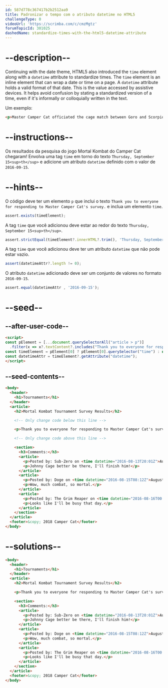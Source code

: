```yaml
---
id: 587d778c367417b2b2512aa9
title: Padronizar o tempo com o atributo datetime no HTML5
challengeType: 0
videoUrl: 'https://scrimba.com/c/cmzMgtz'
forumTopicId: 301025
dashedName: standardize-times-with-the-html5-datetime-attribute
---
```


# --description--

Continuing with the date theme, HTML5 also introduced the `time` element along with a `datetime` attribute to standardize times. The `time` element is an inline element that can wrap a date or time on a page. A `datetime` attribute holds a valid format of that date. This is the value accessed by assistive devices. It helps avoid confusion by stating a standardized version of a time, even if it's informally or colloquially written in the text.

Um exemplo:

```html
<p>Master Camper Cat officiated the cage match between Goro and Scorpion <time datetime="2013-02-13">last Wednesday</time>, which ended in a draw.</p>
```

# --instructions--

Os resultados da pesquisa do jogo Mortal Kombat do Camper Cat chegaram! Envolva uma tag `time` em torno do texto `Thursday, September 15<sup>th</sup>` e adicione um atributo `datetime` definido com o valor de `2016-09-15`.

# --hints--

O código deve ter um elemento `p` que inclui o texto `Thank you to everyone for responding to Master Camper Cat's survey.` e inclua um elemento `time`.

```js
assert.exists(timeElement);
```

A tag `time` que você adicionou deve estar ao redor do texto `Thursday, September 15<sup>th</sup>`.

```js
assert.strictEqual(timeElement?.innerHTML?.trim(), 'Thursday, September 15<sup>th</sup>');
```

A tag `time` que você adicionou deve ter um atributo `datetime` que não pode estar vazio.

```js
assert(datetimeAttr?.length != 0);
```

O atributo `datetime` adicionado deve ser um conjunto de valores no formato `2016-09-15`.

```js
assert.equal(datetimeAttr , '2016-09-15');
```

# --seed--

## --after-user-code--

```html
<script>
const pElement = [...document.querySelectorAll("article > p")]
  .filter(x => x?.textContent?.includes("Thank you to everyone for responding to Master Camper Cat's survey."));
const timeElement = pElement[0] ? pElement[0].querySelector("time") : null;
const datetimeAttr = timeElement?.getAttribute("datetime");
</script>
```

## --seed-contents--

```html
<body>
  <header>
    <h1>Tournaments</h1>
  </header>
  <article>
    <h2>Mortal Kombat Tournament Survey Results</h2>

    <!-- Only change code below this line -->

    <p>Thank you to everyone for responding to Master Camper Cat's survey. The best day to host the vaunted Mortal Kombat tournament is Thursday, September 15<sup>th</sup>. May the best ninja win!</p>

    <!-- Only change code above this line -->

    <section>
      <h3>Comments:</h3>
      <article>
        <p>Posted by: Sub-Zero on <time datetime="2016-08-13T20:01Z">August 13<sup>th</sup></time></p>
        <p>Johnny Cage better be there, I'll finish him!</p>
      </article>
      <article>
        <p>Posted by: Doge on <time datetime="2016-08-15T08:12Z">August 15<sup>th</sup></time></p>
        <p>Wow, much combat, so mortal.</p>
      </article>
      <article>
        <p>Posted by: The Grim Reaper on <time datetime="2016-08-16T00:00Z">August 16<sup>th</sup></time></p>
        <p>Looks like I'll be busy that day.</p>
      </article>
    </section>
  </article>
  <footer>&copy; 2018 Camper Cat</footer>
</body>
```

# --solutions--

```html
<body>
  <header>
    <h1>Tournaments</h1>
  </header>
  <article>
    <h2>Mortal Kombat Tournament Survey Results</h2>

    <p>Thank you to everyone for responding to Master Camper Cat's survey. The best day to host the vaunted Mortal Kombat tournament is <time datetime="2016-09-15">Thursday, September 15<sup>th</sup></time>. May the best ninja win!</p>

    <section>
      <h3>Comments:</h3>
      <article>
        <p>Posted by: Sub-Zero on <time datetime="2016-08-13T20:01Z">August 13<sup>th</sup></time></p>
        <p>Johnny Cage better be there, I'll finish him!</p>
      </article>
      <article>
        <p>Posted by: Doge on <time datetime="2016-08-15T08:12Z">August 15<sup>th</sup></time></p>
        <p>Wow, much combat, so mortal.</p>
      </article>
      <article>
        <p>Posted by: The Grim Reaper on <time datetime="2016-08-16T00:00Z">August 16<sup>th</sup></time></p>
        <p>Looks like I'll be busy that day.</p>
      </article>
    </section>
  </article>
  <footer>&copy; 2018 Camper Cat</footer>
</body>
```
